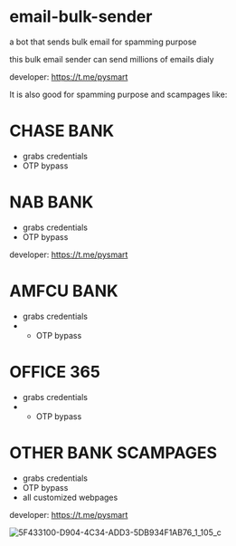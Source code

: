 # email-bulk-sender
a bot that sends bulk email for spamming purpose

this bulk email sender can send millions of emails dialy 

developer: https://t.me/pysmart

It is also good for spamming purpose and scampages like:

#  CHASE BANK
-  grabs credentials
-  OTP bypass

 #  NAB BANK
-  grabs credentials
-  OTP bypass
 
   
developer: https://t.me/pysmart

# AMFCU BANK 
-  grabs credentials
-  - OTP bypass

# OFFICE 365 
-  grabs credentials
-  - OTP bypass

#  OTHER BANK SCAMPAGES 
-  grabs credentials
- OTP bypass
- all customized webpages

developer: https://t.me/pysmart

![5F433100-D904-4C34-ADD3-5DB934F1AB76_1_105_c](https://github.com/thegreydev/hacking-tool/assets/172133630/7afcb09f-b99b-496d-b07c-247d5755612a)

